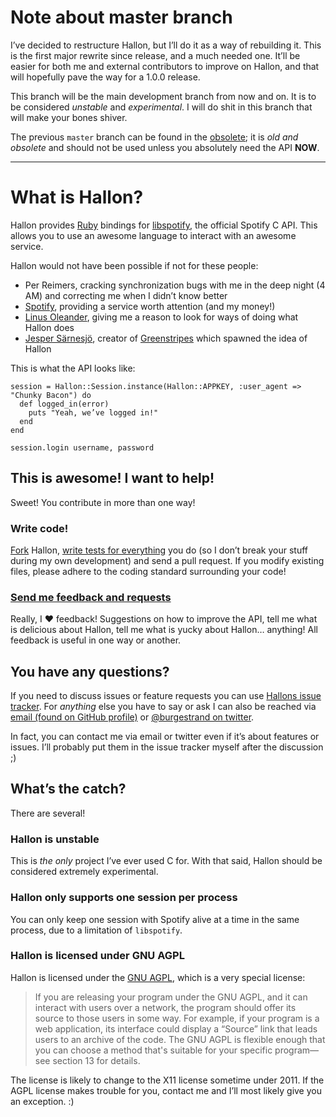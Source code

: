 Note about master branch
=======================
I’ve decided to restructure Hallon, but I’ll do it as a way of rebuilding it. This is the first major rewrite since release, and a much needed one. It’ll be easier for both me and external contributors to improve on Hallon, and that will hopefully pave the way for a 1.0.0 release.

This branch will be the main development branch from now and on. It is to be considered *unstable* and *experimental*. I will do shit in this branch that will make your bones shiver.

The previous `master` branch can be found in the [obsolete](https://github.com/Burgestrand/Hallon/tree/obsolete); it is *old and obsolete* and should not be used unless you absolutely need the API **NOW**.

---

What is Hallon?
===============
Hallon provides [Ruby][] bindings for [libspotify][], the official Spotify C API. This allows you to use an awesome language to interact with an awesome service.

Hallon would not have been possible if not for these people:

- Per Reimers, cracking synchronization bugs with me in the deep night (4 AM) and correcting me when I didn’t know better
- [Spotify](http://www.spotify.com/), providing a service worth attention (and my money!)
- [Linus Oleander](https://github.com/oleander), giving me a reason to look for ways of doing what Hallon does
- [Jesper Särnesjö][], creator of [Greenstripes][] which spawned the idea of Hallon

This is what the API looks like:

    session = Hallon::Session.instance(Hallon::APPKEY, :user_agent => "Chunky Bacon") do
      def logged_in(error)
        puts "Yeah, we’ve logged in!"
      end
    end
    
    session.login username, password


This is awesome! I want to help!
--------------------------------
Sweet! You contribute in more than one way!

### Write code!
[Fork](http://help.github.com/forking/) Hallon, [write tests for everything](http://relishapp.com/rspec) you do (so I don’t break your stuff during my own development) and send a pull request. If you modify existing files, please adhere to the coding standard surrounding your code!

### [Send me feedback and requests](http://github.com/Burgestrand/Hallon/issues)
Really, I ❤ feedback! Suggestions on how to improve the API, tell me what is delicious about Hallon, tell me what is yucky about Hallon… anything! All feedback is useful in one way or another.

You have any questions?
-----------------------
If you need to discuss issues or feature requests you can use [Hallons issue tracker](http://github.com/Burgestrand/Hallon/issues). For *anything* else you have to say or ask I can also be reached via [email (found on GitHub profile)](http://github.com/Burgestrand) or [@burgestrand on twitter](http://twitter.com/Burgestrand).

In fact, you can contact me via email or twitter even if it’s about features or issues. I’ll probably put them in the issue tracker myself after the discussion ;)

What’s the catch?
-----------------
There are several!

### Hallon is unstable
This is *the only* project I’ve ever used C for. With that said, Hallon should be considered extremely experimental.

### Hallon only supports one session per process
You can only keep one session with Spotify alive at a time in the same process, due to a limitation of `libspotify`.

### Hallon is licensed under GNU AGPL
Hallon is licensed under the [GNU AGPL](http://www.gnu.org/licenses/agpl-3.0.html), which is a very special license:
> If you are releasing your program under the GNU AGPL, and it can interact with users over a network, the program should offer its source to those users in some way. For example, if your program is a web application, its interface could display a “Source” link that leads users to an archive of the code. The GNU AGPL is flexible enough that you can choose a method that's suitable for your specific program—see section 13 for details.

The license is likely to change to the X11 license sometime under 2011. If the AGPL license makes trouble for you, contact me and I’ll most likely give you an exception. :)

[Ruby]: http://www.ruby-lang.org/en/
[libspotify]: http://developer.spotify.com/en/libspotify/overview/
[Greenstripes]: http://github.com/sarnesjo/greenstripes
[Jesper Särnesjö]: http://jesper.sarnesjo.org/